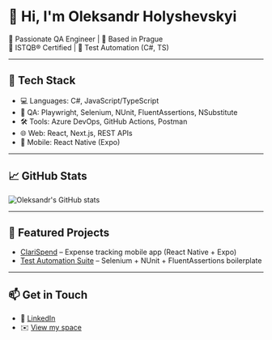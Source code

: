 # 👋 Hi, I'm Oleksandr Holyshevskyi

🎯 Passionate QA Engineer | 📍 Based in Prague  
💼 ISTQB® Certified | 🤖 Test Automation (C#, TS)

---

## 🚀 Tech Stack
- 💻 Languages: C#, JavaScript/TypeScript
- 🧪 QA: Playwright, Selenium, NUnit, FluentAssertions, NSubstitute
- 🛠️ Tools: Azure DevOps, GitHub Actions, Postman
- 🌐 Web: React, Next.js, REST APIs
- 📱 Mobile: React Native (Expo)

---

## 📈 GitHub Stats
![Oleksandr's GitHub stats](https://github-readme-stats.vercel.app/api?username=o-holyshevskyi&show_icons=true&theme=tokyonight)

---

## 📌 Featured Projects
- [ClariSpend](https://github.com/ClariSpend) – Expense tracking mobile app (React Native + Expo)
- [Test Automation Suite](https://github.com/o-holyshevskyi/oh-blog) – Selenium + NUnit + FluentAssertions boilerplate

---

## 📫 Get in Touch
- 🔗 [LinkedIn](https://www.linkedin.com/in/oleksandr-holyshevskyi)
- ✉️ [View my space](https://oholyshevskyi.com/)
